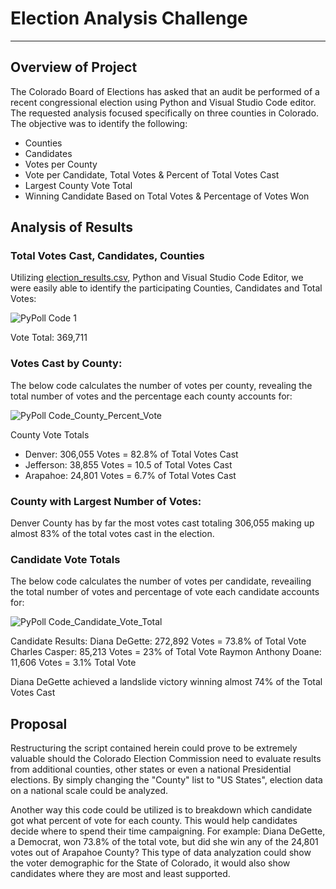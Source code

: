 # Election Analysis Challenge
---
## Overview of Project
The Colorado Board of Elections has asked that an audit be performed of a recent congressional election using Python and Visual Studio Code editor.  The requested analysis focused specifically on three counties in Colorado. The objective was to identify the following:
- Counties 
- Candidates
- Votes per County
- Vote per Candidate, Total Votes & Percent of Total Votes Cast
- Largest County Vote Total
- Winning Candidate Based on Total Votes & Percentage of Votes Won

## Analysis of Results
### Total Votes Cast, Candidates, Counties
Utilizing [election_results.csv](https://github.com/jwolfe27/Election_Analysis_Challenge/files/7117731/election_results.csv), Python and Visual Studio Code Editor, we were easily able to identify the participating Counties, Candidates and Total Votes:

![PyPoll Code 1](https://user-images.githubusercontent.com/89044350/132258830-8271e615-5fca-4c6b-b611-79d9c381617c.PNG)

Vote Total: 369,711
### Votes Cast by County:
The below code calculates the number of votes per county, revealing the total number of votes and the percentage each county accounts for:

![PyPoll Code_County_Percent_Vote](https://user-images.githubusercontent.com/89044350/132259181-d635e265-4d29-496d-b0ae-adf1a46ca95f.PNG)

County Vote Totals
- Denver: 306,055 Votes = 82.8% of Total Votes Cast
- Jefferson: 38,855 Votes = 10.5 of Total Votes Cast
- Arapahoe: 24,801 Votes = 6.7% of Total Votes Cast

### County with Largest Number of Votes:
Denver County has by far the most votes cast totaling 306,055 making up almost 83% of the total votes cast in the election.

### Candidate Vote Totals

The below code calculates the number of votes per candidate, reveailing the total number of votes and percentage of vote each candidate accounts for:

![PyPoll Code_Candidate_Vote_Total](https://user-images.githubusercontent.com/89044350/132259831-c6d0abc3-183e-4f4a-a655-b1df442efd49.PNG)

Candidate Results:
Diana DeGette: 272,892 Votes = 73.8% of Total Vote
Charles Casper: 85,213 Votes = 23% of Total Vote
Raymon Anthony Doane: 11,606 Votes = 3.1% Total Vote

Diana DeGette achieved a landslide victory winning almost 74% of the Total Votes Cast

## Proposal

Restructuring the script contained herein could prove to be extremely valuable should the Colorado Election Commission need to evaluate results from additional counties, other states or even a national Presidential elections.  By simply changing the "County" list to "US States", election data on a national scale could be analyzed.  

Another way this code could be utilized is to breakdown which candidate got what percent of vote for each county.  This would help candidates decide where to spend their time campaigning. For example: Diana DeGette, a Democrat, won 73.8% of the total vote, but did she win any of the 24,801 votes out of Arapahoe County? This type of data analyzation could show the voter demographic for the State of Colorado, it would also show candidates where they are most and least supported.









